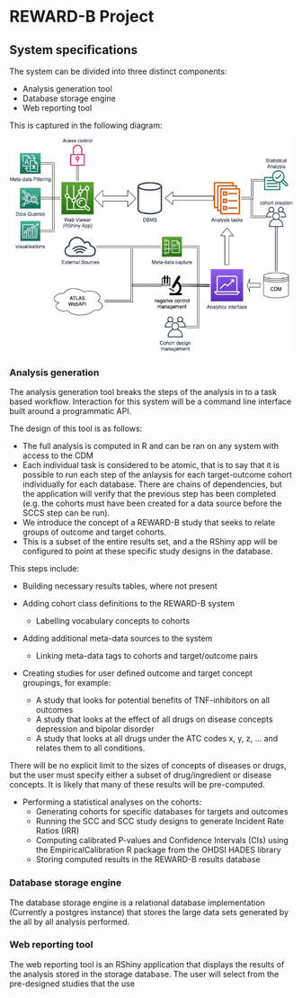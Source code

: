 # REWARD-B Project

## System specifications

The system can be divided into three distinct components:

* Analysis generation tool
* Database storage engine
* Web reporting tool

This is captured in the following diagram:

![System overview](systemOverview.png)

### Analysis generation
The analysis generation tool breaks the steps of the analysis in to a task based workflow.
Interaction for this system will be a command line interface built around a programmatic
API. 

The design of this tool is as follows:
* The full analysis is computed in R and can be ran on any system with access to the CDM
* Each individual task is considered to be atomic, that is to say that it is possible to run each step of the anlaysis
for each target-outcome cohort individually for each database. There are chains of dependencies, but the application
will verify that the previous step has been completed (e.g. the cohorts must have been created for a data source before
the SCCS step can be run).
* We introduce the concept of a REWARD-B study that seeks to relate groups of outcome and target cohorts.
* This is a subset of the entire results set, and a the RShiny app will be configured to point at these specific study
designs in the database.


This steps include:
* Building necessary results tables, where not present
* Adding cohort class definitions to the REWARD-B system
    * Labelling vocabulary concepts to cohorts

* Adding additional meta-data sources to the system
    * Linking meta-data tags to cohorts and target/outcome pairs
    
* Creating studies for user defined outcome and target concept groupings, for example:
    * A study that looks for potential benefits of TNF-inhibitors on all outcomes
    * A study that looks at the effect of all drugs on disease concepts depression and bipolar disorder
    * A study that looks at all drugs under the ATC codes x, y, z, ... and relates them to all conditions.
   
There will be no explicit limit to the sizes of concepts of diseases or drugs, but the user must specify either a subset of
drug/ingredient or disease concepts. It is likely that many of these results will be pre-computed.

* Performing a statistical analyses on the cohorts:
    * Generating cohorts for specific databases for targets and outcomes
    * Running the SCC and SCC study designs to generate Incident Rate Ratios (IRR)
    * Computing calibrated P-values and Confidence Intervals (CIs) using the 
    EmpiricalCalibration R package from the OHDSI HADES library
    * Storing computed results in the REWARD-B results database 
    

### Database storage engine
The database storage engine is a relational database implementation (Currently a postgres instance) 
that stores the large data sets generated by the all by all analysis performed.

### Web reporting tool
The web reporting tool is an RShiny application that displays the results of the analysis stored in the storage database.
The user will select from the pre-designed studies that the use
